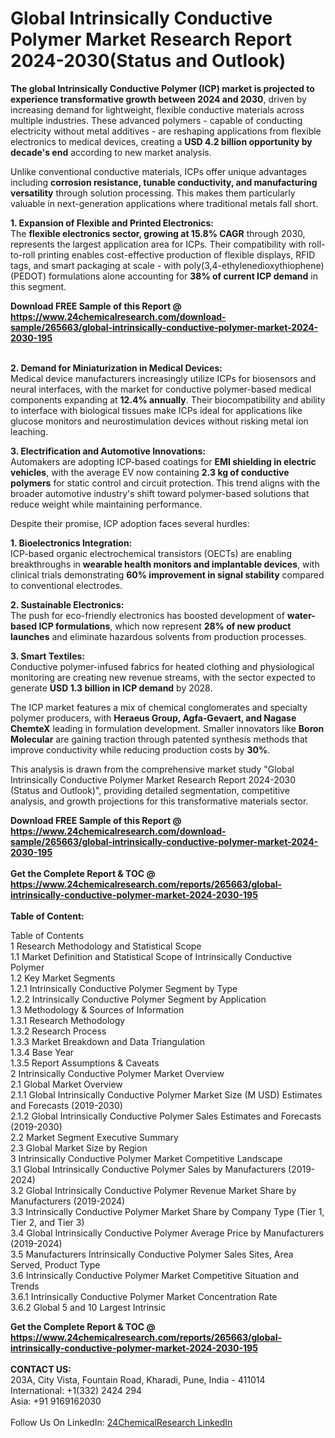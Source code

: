 <h1>Global Intrinsically Conductive Polymer Market Research Report 2024-2030(Status and Outlook)</h1><p><strong>The global Intrinsically Conductive Polymer (ICP) market is projected to experience transformative growth between 2024 and 2030</strong>, driven by increasing demand for lightweight, flexible conductive materials across multiple industries. These advanced polymers - capable of conducting electricity without metal additives - are reshaping applications from flexible electronics to medical devices, creating a <strong>USD 4.2 billion opportunity by decade's end</strong> according to new market analysis.</p><p>Unlike conventional conductive materials, ICPs offer unique advantages including <strong>corrosion resistance, tunable conductivity, and manufacturing versatility</strong> through solution processing. This makes them particularly valuable in next-generation applications where traditional metals fall short.</p><p><strong>1. Expansion of Flexible and Printed Electronics:</strong><br>
The <strong>flexible electronics sector, growing at 15.8% CAGR</strong> through 2030, represents the largest application area for ICPs. Their compatibility with roll-to-roll printing enables cost-effective production of flexible displays, RFID tags, and smart packaging at scale - with poly(3,4-ethylenedioxythiophene) (PEDOT) formulations alone accounting for <strong>38% of current ICP demand</strong> in this segment.</p><div><b>Download FREE Sample of this Report @ 
            <a href="https://www.24chemicalresearch.com/download-sample/265663/global-intrinsically-conductive-polymer-market-2024-2030-195">
            https://www.24chemicalresearch.com/download-sample/265663/global-intrinsically-conductive-polymer-market-2024-2030-195</a></b></div><br><p><strong>2. Demand for Miniaturization in Medical Devices:</strong><br>
Medical device manufacturers increasingly utilize ICPs for biosensors and neural interfaces, with the market for conductive polymer-based medical components expanding at <strong>12.4% annually</strong>. Their biocompatibility and ability to interface with biological tissues make ICPs ideal for applications like glucose monitors and neurostimulation devices without risking metal ion leaching.</p><p><strong>3. Electrification and Automotive Innovations:</strong><br>
Automakers are adopting ICP-based coatings for <strong>EMI shielding in electric vehicles</strong>, with the average EV now containing <strong>2.3 kg of conductive polymers</strong> for static control and circuit protection. This trend aligns with the broader automotive industry's shift toward polymer-based solutions that reduce weight while maintaining performance.</p><p>Despite their promise, ICP adoption faces several hurdles:</p><p><strong>1. Bioelectronics Integration:</strong><br>
ICP-based organic electrochemical transistors (OECTs) are enabling breakthroughs in <strong>wearable health monitors and implantable devices</strong>, with clinical trials demonstrating <strong>60% improvement in signal stability</strong> compared to conventional electrodes.</p><p><strong>2. Sustainable Electronics:</strong><br>
The push for eco-friendly electronics has boosted development of <strong>water-based ICP formulations</strong>, which now represent <strong>28% of new product launches</strong> and eliminate hazardous solvents from production processes.</p><p><strong>3. Smart Textiles:</strong><br>
Conductive polymer-infused fabrics for heated clothing and physiological monitoring are creating new revenue streams, with the sector expected to generate <strong>USD 1.3 billion in ICP demand</strong> by 2028.</p><p>The ICP market features a mix of chemical conglomerates and specialty polymer producers, with <strong>Heraeus Group, Agfa-Gevaert, and Nagase ChemteX</strong> leading in formulation development. Smaller innovators like <strong>Boron Molecular</strong> are gaining traction through patented synthesis methods that improve conductivity while reducing production costs by <strong>30%</strong>.</p><p>This analysis is drawn from the comprehensive market study "Global Intrinsically Conductive Polymer Market Research Report 2024-2030 (Status and Outlook)", providing detailed segmentation, competitive analysis, and growth projections for this transformative materials sector.</p><div><b>Download FREE Sample of this Report @ 
            <a href="https://www.24chemicalresearch.com/download-sample/265663/global-intrinsically-conductive-polymer-market-2024-2030-195">
            https://www.24chemicalresearch.com/download-sample/265663/global-intrinsically-conductive-polymer-market-2024-2030-195</a></b></div><br><div><b>Get the Complete Report & TOC @ 
            <a href="https://www.24chemicalresearch.com/reports/265663/global-intrinsically-conductive-polymer-market-2024-2030-195">
            https://www.24chemicalresearch.com/reports/265663/global-intrinsically-conductive-polymer-market-2024-2030-195</a></b></div><br>
            <b>Table of Content:</b><p>Table of Contents<br />
1 Research Methodology and Statistical Scope<br />
1.1 Market Definition and Statistical Scope of Intrinsically Conductive Polymer<br />
1.2 Key Market Segments<br />
1.2.1 Intrinsically Conductive Polymer Segment by Type<br />
1.2.2 Intrinsically Conductive Polymer Segment by Application<br />
1.3 Methodology & Sources of Information<br />
1.3.1 Research Methodology<br />
1.3.2 Research Process<br />
1.3.3 Market Breakdown and Data Triangulation<br />
1.3.4 Base Year<br />
1.3.5 Report Assumptions & Caveats<br />
2 Intrinsically Conductive Polymer Market Overview<br />
2.1 Global Market Overview<br />
2.1.1 Global Intrinsically Conductive Polymer Market Size (M USD) Estimates and Forecasts (2019-2030)<br />
2.1.2 Global Intrinsically Conductive Polymer Sales Estimates and Forecasts (2019-2030)<br />
2.2 Market Segment Executive Summary<br />
2.3 Global Market Size by Region<br />
3 Intrinsically Conductive Polymer Market Competitive Landscape<br />
3.1 Global Intrinsically Conductive Polymer Sales by Manufacturers (2019-2024)<br />
3.2 Global Intrinsically Conductive Polymer Revenue Market Share by Manufacturers (2019-2024)<br />
3.3 Intrinsically Conductive Polymer Market Share by Company Type (Tier 1, Tier 2, and Tier 3)<br />
3.4 Global Intrinsically Conductive Polymer Average Price by Manufacturers (2019-2024)<br />
3.5 Manufacturers Intrinsically Conductive Polymer Sales Sites, Area Served, Product Type<br />
3.6 Intrinsically Conductive Polymer Market Competitive Situation and Trends<br />
3.6.1 Intrinsically Conductive Polymer Market Concentration Rate<br />
3.6.2 Global 5 and 10 Largest Intrinsic</p><div><b>Get the Complete Report & TOC @ 
            <a href="https://www.24chemicalresearch.com/reports/265663/global-intrinsically-conductive-polymer-market-2024-2030-195">
            https://www.24chemicalresearch.com/reports/265663/global-intrinsically-conductive-polymer-market-2024-2030-195</a></b></div><br><b>CONTACT US:</b><br>
            203A, City Vista, Fountain Road, Kharadi, Pune, India - 411014<br>
            International: +1(332) 2424 294<br>
            Asia: +91 9169162030 <br><br>
            Follow Us On LinkedIn: <a href="https://www.linkedin.com/company/24chemicalresearch/">24ChemicalResearch LinkedIn</a>